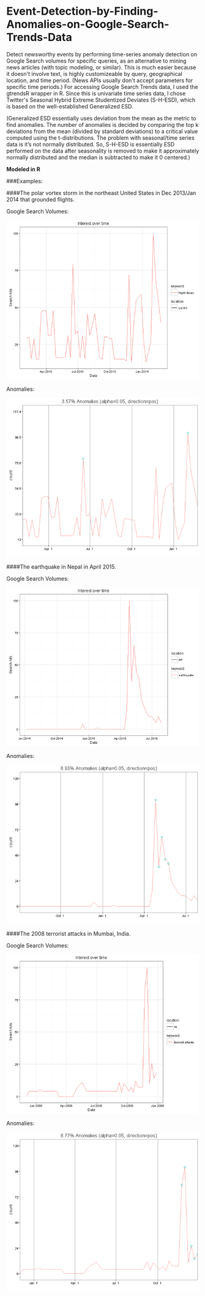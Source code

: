 # Event-Detection-by-Finding-Anomalies-on-Google-Search-Trends-Data
Detect newsworthy events by performing time-series anomaly detection on Google Search volumes for specific queries, as an alternative to mining news articles (with topic modeling, or similar). This is much easier because it doesn't involve text, is highly customizeable by query, geographical location, and time period. (News APIs usually don't accept parameters for specific time periods.) 
For accessing Google Search Trends data, I used the gtrendsR wrapper in R. Since this is univariate time series data, I chose Twitter's Seasonal Hybrid Extreme Studentized Deviates (S-H-ESD), which is based on the well-established Generalized ESD.

(Generalized ESD essentially uses deviation from the mean as the metric to find anomalies. The number of anomalies is decided by comparing the top k deviations from the mean (divided by standard deviations) to a critical value computed using the t-distributions. The problem with seasonal/time series data is it’s not normally distributed. So, S-H-ESD is essentially ESD performed on the data after seasonality is removed to make it approximately normally distributed and the median is subtracted to make it 0 centered.)

**Modeled in R**

###Examples:

####The polar vortex storm in the northeast United States in Dec 2013/Jan 2014 that grounded flights.

Google Search Volumes:

![Flight Delays Trends](https://github.com/sgrvinod/Event-Detection-by-Finding-Anomalies-on-Google-Search-Trends-Data/blob/master/examples/flightdelaytrends.png?raw=true)

Anomalies:

![Flight Delays Anomalies](https://github.com/sgrvinod/Event-Detection-by-Finding-Anomalies-on-Google-Search-Trends-Data/blob/master/examples/flightdelayanomalies.png?raw=true)

####The earthquake in Nepal in April 2015.

Google Search Volumes:

![Nepal Earthquake Trends](https://github.com/sgrvinod/Event-Detection-by-Finding-Anomalies-on-Google-Search-Trends-Data/blob/master/examples/nepalearthquaketrends.png?raw=true)

Anomalies:

![Nepal Earthquake Anomalies](https://github.com/sgrvinod/Event-Detection-by-Finding-Anomalies-on-Google-Search-Trends-Data/blob/master/examples/nepalearthquakeanomalies.png?raw=true)

####The 2008 terrorist attacks in Mumbai, India.

Google Search Volumes:

![India 26/11 Trends](https://github.com/sgrvinod/Event-Detection-by-Finding-Anomalies-on-Google-Search-Trends-Data/blob/master/examples/india2611trends.png?raw=true)

Anomalies:

![India 26/11 Anomalies](https://github.com/sgrvinod/Event-Detection-by-Finding-Anomalies-on-Google-Search-Trends-Data/blob/master/examples/india2611anomalies.png?raw=true)




